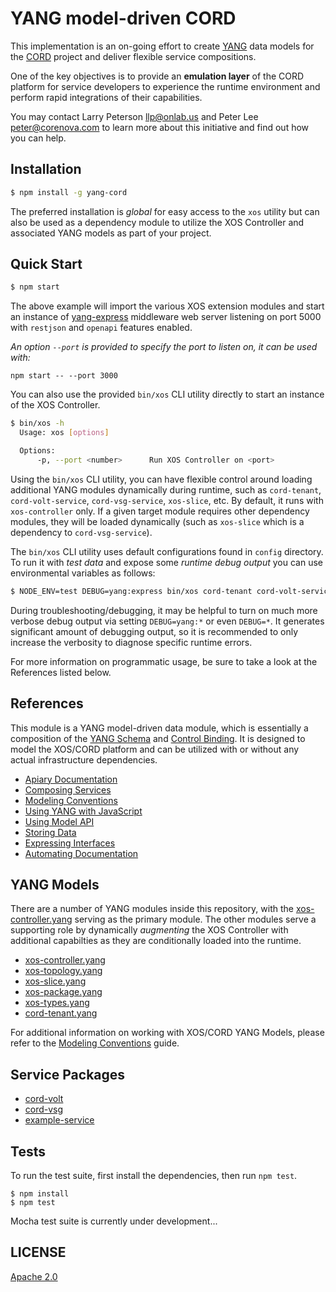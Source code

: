 # YANG model-driven CORD

This implementation is an on-going effort to create
[YANG](http://tools.ietf.org/html/rfc6020) data models for the
[CORD](http://opencord.org) project and deliver flexible service
compositions.

One of the key objectives is to provide an **emulation layer** of the
CORD platform for service developers to experience the runtime
environment and perform rapid integrations of their capabilities.

You may contact Larry Peterson <llp@onlab.us> and Peter Lee
<peter@corenova.com> to learn more about this initiative and find out
how you can help.

## Installation

```bash
$ npm install -g yang-cord
```

The preferred installation is *global* for easy access to the `xos`
utility but can also be used as a dependency module to utilize the XOS
Controller and associated YANG models as part of your project.

## Quick Start

```bash
$ npm start
```

The above example will import the various XOS extension modules and
start an instance of
[yang-express](http://github.com/corenova/yang-express) middleware web
server listening on port 5000 with `restjson` and `openapi` features
enabled.

_An option `--port` is provided to specify the port to listen on, it can be used with:_

```
npm start -- --port 3000
```

You can also use the provided `bin/xos` CLI utility directly to start
an instance of the XOS Controller.

```bash
$ bin/xos -h
  Usage: xos [options]

  Options:
      -p, --port <number>      Run XOS Controller on <port>
```

Using the `bin/xos` CLI utility, you can have flexible control around
loading additional YANG modules dynamically during runtime, such as
`cord-tenant`, `cord-volt-service`, `cord-vsg-service`, `xos-slice`,
etc. By default, it runs with `xos-controller` only. If a given target
module requires other dependency modules, they will be loaded
dynamically (such as `xos-slice` which is a dependency to
`cord-vsg-service`).

The `bin/xos` CLI utility uses default configurations found in
`config` directory. To run it with *test data* and expose some
*runtime debug output* you can use environmental variables as follows:

```bash
$ NODE_ENV=test DEBUG=yang:express bin/xos cord-tenant cord-volt-service cord-vsg-service
```

During troubleshooting/debugging, it may be helpful to turn on much
more verbose debug output via setting `DEBUG=yang:*` or even
`DEBUG=*`. It generates significant amount of debugging output, so it
is recommended to only increase the verbosity to diagnose specific
runtime errors.

For more information on programmatic usage, be sure to take a look at
the References listed below.

## References

This module is a YANG model-driven data module, which is essentially a
composition of the [YANG Schema](./schema/xos-controller.yang) and
[Control Binding](./src/xos-controller.coffee). It is designed to
model the XOS/CORD platform and can be utilized with or without any
actual infrastructure dependencies.

- [Apiary Documentation](http://docs.yangcord.apiary.io)
- [Composing Services](./service/README.md)
- [Modeling Conventions](./schema/README.md)
- [Using YANG with JavaScript](http://github.com/corenova/yang-js)
- [Using Model API](http://github.com/corenova/yang-js#model-instance)
- [Storing Data](http://github.com/corenova/yang-store)
- [Expressing Interfaces](http://github.com/corenova/yang-express)
- [Automating Documentation](http://github.com/corenova/yang-swagger)

## YANG Models

There are a number of YANG modules inside this repository, with the
[xos-controller.yang](./schema/xos-controller.yang) serving as the
primary module. The other modules serve a supporting role by
dynamically *augmenting* the XOS Controller with additional
capabilties as they are conditionally loaded into the runtime.

- [xos-controller.yang](./schema/xos-controller.yang)
- [xos-topology.yang](./schema/xos-topology.yang)
- [xos-slice.yang](./schema/xos-slice.yang)
- [xos-package.yang](./schema/xos-package.yang)
- [xos-types.yang](./schema/xos-types.yang)
- [cord-tenant.yang](./schema/cord-tenant.yang)

For additional information on working with XOS/CORD YANG Models, please refer
to the [Modeling Conventions](./schema/README.md) guide.

## Service Packages

- [cord-volt](./service/cord-volt)
- [cord-vsg](./service/cord-vsg)
- [example-service](./service/example-service)

## Tests

To run the test suite, first install the dependencies, then run `npm
test`.

```
$ npm install
$ npm test
```
Mocha test suite is currently under development...

## LICENSE
  [Apache 2.0](LICENSE)

